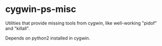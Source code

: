 cygwin-ps-misc
==============

Utilities that provide missing tools from cygwin, like well-working "pidof" and "killall".

Depends on python2 installed in cygwin.
